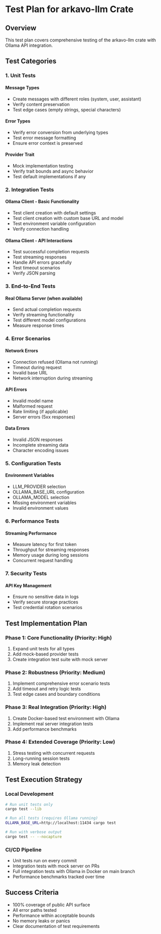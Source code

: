 # Test Plan for arkavo-llm Crate

## Overview
This test plan covers comprehensive testing of the arkavo-llm crate with Ollama API integration.

## Test Categories

### 1. Unit Tests

#### Message Types
- Create messages with different roles (system, user, assistant)
- Verify content preservation
- Test edge cases (empty strings, special characters)

#### Error Types
- Verify error conversion from underlying types
- Test error message formatting
- Ensure error context is preserved

#### Provider Trait
- Mock implementation testing
- Verify trait bounds and async behavior
- Test default implementations if any

### 2. Integration Tests

#### Ollama Client - Basic Functionality
- Test client creation with default settings
- Test client creation with custom base URL and model
- Test environment variable configuration
- Verify connection handling

#### Ollama Client - API Interactions
- Test successful completion requests
- Test streaming responses
- Handle API errors gracefully
- Test timeout scenarios
- Verify JSON parsing

### 3. End-to-End Tests

#### Real Ollama Server (when available)
- Send actual completion requests
- Verify streaming functionality
- Test different model configurations
- Measure response times

### 4. Error Scenarios

#### Network Errors
- Connection refused (Ollama not running)
- Timeout during request
- Invalid base URL
- Network interruption during streaming

#### API Errors
- Invalid model name
- Malformed request
- Rate limiting (if applicable)
- Server errors (5xx responses)

#### Data Errors
- Invalid JSON responses
- Incomplete streaming data
- Character encoding issues

### 5. Configuration Tests

#### Environment Variables
- LLM_PROVIDER selection
- OLLAMA_BASE_URL configuration
- OLLAMA_MODEL selection
- Missing environment variables
- Invalid environment values

### 6. Performance Tests

#### Streaming Performance
- Measure latency for first token
- Throughput for streaming responses
- Memory usage during long sessions
- Concurrent request handling

### 7. Security Tests

#### API Key Management
- Ensure no sensitive data in logs
- Verify secure storage practices
- Test credential rotation scenarios

## Test Implementation Plan

### Phase 1: Core Functionality (Priority: High)
1. Expand unit tests for all types
2. Add mock-based provider tests
3. Create integration test suite with mock server

### Phase 2: Robustness (Priority: Medium)
1. Implement comprehensive error scenario tests
2. Add timeout and retry logic tests
3. Test edge cases and boundary conditions

### Phase 3: Real Integration (Priority: High)
1. Create Docker-based test environment with Ollama
2. Implement real server integration tests
3. Add performance benchmarks

### Phase 4: Extended Coverage (Priority: Low)
1. Stress testing with concurrent requests
2. Long-running session tests
3. Memory leak detection

## Test Execution Strategy

### Local Development
```bash
# Run unit tests only
cargo test --lib

# Run all tests (requires Ollama running)
OLLAMA_BASE_URL=http://localhost:11434 cargo test

# Run with verbose output
cargo test -- --nocapture
```

### CI/CD Pipeline
- Unit tests run on every commit
- Integration tests with mock server on PRs
- Full integration tests with Ollama in Docker on main branch
- Performance benchmarks tracked over time

## Success Criteria
- 100% coverage of public API surface
- All error paths tested
- Performance within acceptable bounds
- No memory leaks or panics
- Clear documentation of test requirements